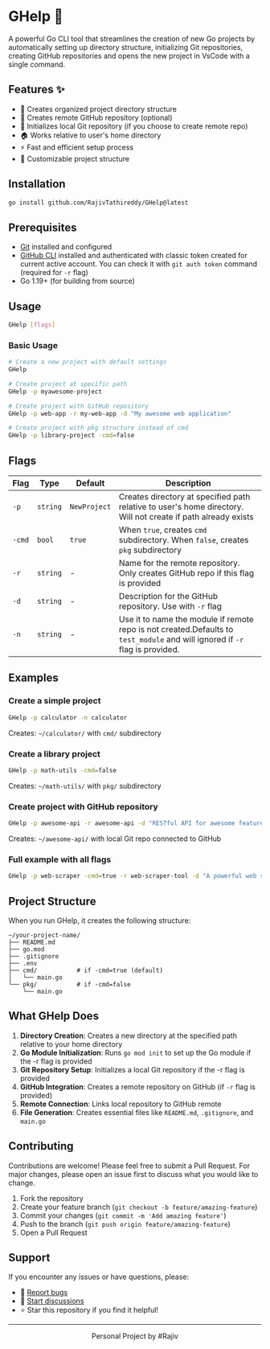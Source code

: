 # GHelp 🚀

A powerful Go CLI tool that streamlines the creation of new Go projects by automatically setting up directory structure, initializing Git repositories, creating GitHub repositories and opens the new project in VsCode with a single command.

## Features ✨

- 📁 Creates organized project directory structure
- 🐙 Creates remote GitHub repository (optional)
- 🔧 Initializes local Git repository (if you choose to create remote repo)
- 🏠 Works relative to user's home directory
- ⚡ Fast and efficient setup process
- 🎯 Customizable project structure

## Installation

```bash
go install github.com/RajivTathireddy/GHelp@latest
```

## Prerequisites

- [Git](https://git-scm.com/) installed and configured
- [GitHub CLI](https://cli.github.com/) installed and authenticated with classic token created for current active account. You can check it with `git auth token` command (required for `-r` flag)
- Go 1.19+ (for building from source)

## Usage

```bash
GHelp [flags]
```

### Basic Usage

```bash
# Create a new project with default settings
GHelp

# Create project at specific path
GHelp -p myawesome-project

# Create project with GitHub repository
GHelp -p web-app -r my-web-app -d "My awesome web application"

# Create project with pkg structure instead of cmd
GHelp -p library-project -cmd=false
```

## Flags

| Flag | Type | Default | Description |
|------|------|---------|-------------|
| `-p` | `string` | `NewProject` | Creates directory at specified path relative to user's home directory. Will not create if path already exists |
| `-cmd` | `bool` | `true` | When `true`, creates `cmd` subdirectory. When `false`, creates `pkg` subdirectory |
| `-r` | `string` | - | Name for the remote repository. Only creates GitHub repo if this flag is provided |
| `-d` | `string` | - | Description for the GitHub repository. Use with `-r` flag |
| `-n` | `string` | - | Use it to name the module if remote repo is not created.Defaults to `test_module` and will ignored if `-r` flag is provided.|

## Examples

### Create a simple project
```bash
GHelp -p calculator -n calculator
```
Creates: `~/calculator/` with `cmd/` subdirectory

### Create a library project
```bash
GHelp -p math-utils -cmd=false
```
Creates: `~/math-utils/` with `pkg/` subdirectory

### Create project with GitHub repository
```bash
GHelp -p awesome-api -r awesome-api -d "RESTful API for awesome features"
```
Creates: `~/awesome-api/` with local Git repo connected to GitHub

### Full example with all flags
```bash
GHelp -p web-scraper -cmd=true -r web-scraper-tool -d "A powerful web scraping tool built in Go"
```

## Project Structure

When you run GHelp, it creates the following structure:

```
~/your-project-name/
├── README.md
├── go.mod
├── .gitignore
├── .env
├── cmd/           # if -cmd=true (default)
│   └── main.go
└── pkg/           # if -cmd=false
    └── main.go
```

## What GHelp Does

1. **Directory Creation**: Creates a new directory at the specified path relative to your home directory
2. **Go Module Initialization**: Runs `go mod init` to set up the Go module if the -r flag is provided
3. **Git Repository Setup**: Initializes a local Git repository if the -r flag is provided
4. **GitHub Integration**: Creates a remote repository on GitHub (if `-r` flag is provided)
5. **Remote Connection**: Links local repository to GitHub remote
6. **File Generation**: Creates essential files like `README.md`, `.gitignore`, and `main.go`


## Contributing

Contributions are welcome! Please feel free to submit a Pull Request. For major changes, please open an issue first to discuss what you would like to change.

1. Fork the repository
2. Create your feature branch (`git checkout -b feature/amazing-feature`)
3. Commit your changes (`git commit -m 'Add amazing feature'`)
4. Push to the branch (`git push origin feature/amazing-feature`)
5. Open a Pull Request

## Support

If you encounter any issues or have questions, please:

- 🐛 [Report bugs](https://github.com/RajivTathireddy/GHelp/issues)
- 💬 [Start discussions](https://github.com/RajivTathireddy/GHelp/discussions)
- ⭐ Star this repository if you find it helpful!

---

<div align="center">
Personal Project by #Rajiv
</div>